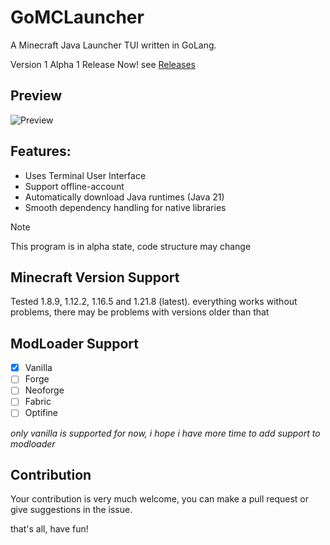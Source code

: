 # GoMCLauncher

A Minecraft Java Launcher TUI written in GoLang.

Version 1 Alpha 1 Release Now! see [Releases](https://github.com/Kuredew/GoMCLauncher/releases/latest)

## Preview
![Preview](https://github.com/user-attachments/assets/157ecb46-ab92-4081-9bd4-ae2e3f185055)

## Features:
- Uses Terminal User Interface
- Support offline-account
- Automatically download Java runtimes (Java 21)
- Smooth dependency handling for native libraries

> [!NOTE]  
> This program is in alpha state, code structure may change

## Minecraft Version Support
Tested 1.8.9, 1.12.2, 1.16.5 and 1.21.8 (latest).
everything works without problems, there may be problems with versions older than that

## ModLoader Support
- [x] Vanilla
- [ ] Forge
- [ ] Neoforge
- [ ] Fabric
- [ ] Optifine

*only vanilla is supported for now, i hope i have more time to add support to modloader*

## Contribution
Your contribution is very much welcome, you can make a pull request or give suggestions in the issue.

that's all, have fun!